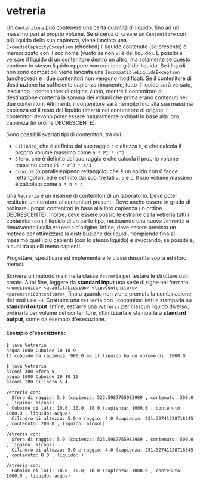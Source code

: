 # vetreria

Un `Contenitore` può contenere una certa quantità di liquido, fino ad un massimo pari al proprio volume. Se si cerca di creare un `Contenitore` con più liquido della sua capienza, viene lanciata una `ExceededCapacityException` (checked) Il liquido contenuto (se presente) è memorizzato con il suo nome (vuoto se non vi è del liquido). È possibile versare il liquido di un contenitore dentro un altro, ma solamente se questo contiene lo stesso liquido oppure non contiene già del liquido. Se i liquidi non sono compatibili viene lanciata una `IncompatibleLiquidsException` (unchecked) e i due contenitori non vengono modificati. Se il contenitore di destinazione ha sufficiente capienza rimanente, tutto il liquido sarà versato, lasciando il contenitore di origine vuoto, mentre il contenitore di destinazione conterrà la somma dei volumi che prima erano contenuti nei due contenitori. Altrimenti, il contenitore sarà riempito fino alla sua massima capienza ed il resto del liquido rimarrà nel contenitore di origine. I contenitori devono poter essere naturalmente ordinati in base alla loro capienza (in ordine DECRESCENTE).

Sono possibili svariati tipi di contenitori, tra cui:
* `Cilindro`, che è definito dal suo raggio `r` e altezza `h`, e che calcola il proprio volume massimo come `h * PI * r^2`
* `Sfera`, che è definita dal suo raggio e che calcola il proprio volume massimo come `PI * r^3 * 4/3`
* `Cuboide` (o parallelepipedo rettangolo) che è un solido con 6 facce rettangolari, ed è definito dai suoi tre lati `a`, `b` e `c`. Il suo volume massimo è calcolato come `a * b * c`

Una `Vetreria` è un insieme di contenitori di un laboratorio. Deve poter restituire un iteratore ai contenitori presenti. Deve anche essere in grado di ordinare i propri contenitori in base alla loro capienza (in ordine DECRESCENTE). Inoltre, deve essere possibile estrarre dalla vetreria tutti i contenitori con il liquido di un certo tipo, restituendo una nuova `Vetreria` e rimuovendoli dalla `Vetreria` d'origine. Infine, deve essere previsto un metodo per ottimizzare la distribuzione dei liquidi, riempiendo fino al massimo quelli più capienti (con lo stesso liquido) e svuotando, se possibile, alcuni tra quelli meno capienti.

Progettare, specificare ed implementare le classi descritte sopra ed i loro metodi.

Scrivere un metodo main nella classe `Vetreria` per testare le strutture dati create. A tal fine, leggere da **standard input** una serie di righe nel formato `<nomeLiquido> <quantitàLiquido> <tipoContenitore> <parametriContenitore>`, fino a quando non viene premuta la combinazione dei tasti `CTRL+D`. Costruire una `Vetreria` con i contenitori letti e stamparla su **standard output**. Infine, estrarre una `Vetreria` per ciascun liquido diverso, ordinarla per volume del contenitore, ottimizzarla e stamparla a **standard output**, come da esempio d'esecuzione.

#### Esempio d'esecuzione:

```text
$ java Vetreria
acqua 1000 Cuboide 10 10 9
Il cuboide ha capienza: 900.0 ma il liquido ha un volume di: 1000.0

$ java Vetreria 
alcool 300 Sfera 5
acqua 1000 Cuboide 10 10 10
alcool 200 Cilindro 5 4

Vetreria con:
  Sfera di raggio: 5.0 (capienza: 523.5987755982989 , contenuto: 300.0 , liquido: alcool)
  Cuboide di lati: 10.0, 10.0, 10.0 (capienza: 1000.0 , contenuto: 1000.0 , liquido: acqua)
  Cilindro di altezza: 5.0 e raggio: 4.0 (capienza: 251.32741228718345 , contenuto: 200.0 , liquido: alcool)

Vetreria con:
  Sfera di raggio: 5.0 (capienza: 523.5987755982989 , contenuto: 500.0 , liquido: alcool)
  Cilindro di altezza: 5.0 e raggio: 4.0 (capienza: 251.32741228718345 , contenuto: 0.0 , liquido: )

Vetreria con:
  Cuboide di lati: 10.0, 10.0, 10.0 (capienza: 1000.0 , contenuto: 1000.0 , liquido: acqua)

```
